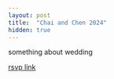 ```yaml
---
layout: post
title:  "Chai and Chen 2024"
hidden: true
---
```


something about wedding

<a href="http://stackoverflow.com" target="_blank">rsvp link</a>
